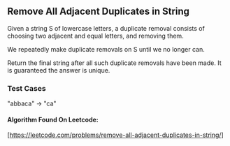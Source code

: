 ## Remove All Adjacent Duplicates in String
Given a string S of lowercase letters, a duplicate removal consists of choosing two adjacent and equal letters, and removing them.

We repeatedly make duplicate removals on S until we no longer can.

Return the final string after all such duplicate removals have been made.  It is guaranteed the answer is unique.


### Test Cases

"abbaca" -> "ca"


#### Algorithm Found On Leetcode:
[https://leetcode.com/problems/remove-all-adjacent-duplicates-in-string/]
